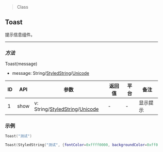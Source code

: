 > Class

## Toast

提示信息组件。

---

### *方法*

Toast(message)

- message: String/<a href="#styled_string">StyledString</a>/<a href="#unicode">Unicode</a>

| ID   | API  | 参数                                       | 返回值  | 平台   | 备注   |
| ---- | ---- | ---------------------------------------- | ---- | ---- | ---- |
| 1    | show | v: String/<a href="#styled_string">StyledString</a>/<a href="#unicode">Unicode</a> | -    | -    | 显示提示 |

### 示例

```lua
Toast("测试")

Toast(StyledString("测试", {fontColor=0xffff0000, backgroundColor=0xff00ff00, fontSize=50}))
```




